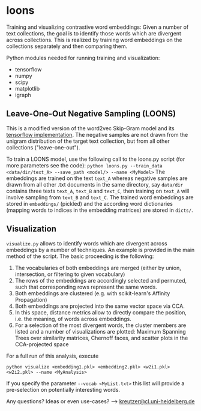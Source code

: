 # loons
Training and visualizing contrastive word embeddings:
Given a number of text collections, the goal is to identify those words which are divergent across collections. This is realized by training word embeddings on the collections separately and then comparing them.

Python modules needed for running training and visualization:
- tensorflow
- numpy
- scipy
- matplotlib
- igraph


## Leave-One-Out Negative Sampling (LOONS) ##
This is a modified version of the word2vec Skip-Gram model and its [tensorflow implementation](https://tensorflow.googlesource.com/tensorflow/+/master/tensorflow/models/embedding/word2vec_optimized.py). 
The negative samples are not drawn from the unigram distribution of the target text collection, but from all other collections ("leave-one-out").

To train a LOONS model, use the following call to the loons.py script (for more parameters see the code):
`python loons.py --train_data <data/dir/text_A> --save_path <model/> --name <MyModel>` 
The embeddings are trained on the text `text_A` whereas negative samples are drawn from all other .txt documents in the same directory, say `data/dir` contains three texts `text_A`, `text_B` and `text_C`, then training on `text_A` will involve sampling from `text_B` and `text_C`.
The trained word embeddings are stored in `embeddings/` (pickled) and the according word dictionaries (mapping words to indices in the embedding matrices) are stored in `dicts/`.  

## Visualization ##
`visualize.py` allows to identify words which are divergent across embeddings by a number of techniques. An example is provided in the main method of the script. The basic proceeding is the following:

1. The vocabularies of both embeddings are merged (either by union, intersection, or filtering to given vocabulary)
2. The rows of the embeddings are accordingly selected and permuted, such that corresponding rows represent the same words.
3. Both embeddings are clustered (e.g. with scikit-learn's Affinity Propagation)
4. Both embeddings are projected into the same vector space via CCA.
5. In this space, distance metrics allow to directly compare the position, i.e. the meaning, of words across embeddings.
6. For a selection of the most divergent words, the cluster members are listed and a number of visualizations are plotted: Maximum Spanning Trees over similarity matrices, Chernoff faces, and scatter plots in the CCA-projected space

For a full run of this analysis, execute

`python visualize <embedding1.pkl> <embedding2.pkl> <w2i1.pkl> <w2i2.pkl> --name <MyAnalysis>`

If you specify the parameter `--vocab <MyList.txt>` this list will provide a pre-selection on potentially interesting words.

Any questions? Ideas or even use-cases? --> kreutzer@cl.uni-heidelberg.de
